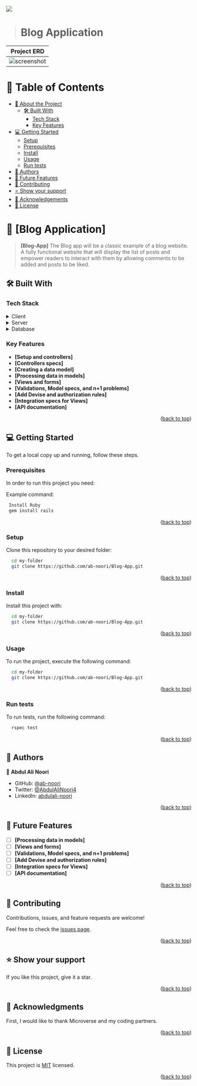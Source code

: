 ![](https://img.shields.io/badge/Microverse-blueviolet)

> # Blog Application

| Project ERD |
|---------------------------------------|
|<div align="center"><img src="https://github.com/microverseinc/curriculum-rails/blob/main/blog-app/images/blog_app_erd.png" alt="screenshot" width="auto" height="auto"/></div>|

<a name="readme-top"></a>

<!-- TABLE OF CONTENTS -->

# 📗 Table of Contents

- [📖 About the Project](#about-project)
  - [🛠 Built With](#built-with)
    - [Tech Stack](#tech-stack)
    - [Key Features](#key-features)
- [💻 Getting Started](#getting-started)
  - [Setup](#setup)
  - [Prerequisites](#prerequisites)
  - [Install](#install)
  - [Usage](#usage)
  - [Run tests](#run-tests)
- [👥 Authors](#authors)
- [🔭 Future Features](#future-features)
- [🤝 Contributing](#contributing)
- [⭐️ Show your support](#support)
- [🙏 Acknowledgements](#acknowledgements)
- [📝 License](#license)

<!-- PROJECT DESCRIPTION -->

# 📖 [Blog Application] <a name="about-project"></a>

> **[Blog-App]** The Blog app will be a classic example of a blog website. A fully functional website that will display the list of posts and empower readers to interact with them by allowing comments to be added and posts to be liked.
## 🛠 Built With <a name="built-with"></a>

### Tech Stack <a name="tech-stack"></a>

<details>
  <summary>Client</summary>
  <ul>
    <li><a href="https://www.w3schools.com/html/default.asp">HTML</a></li>
    <li><a href="https://www.w3schools.com/css/default.asp">CSS</a></li>
  </ul>
</details>

<details>
  <summary>Server</summary>
  <ul>
    <li><a href="https://www.ruby-lang.org/en/">Ruby</a></li>
    <li><a href="https://guides.rubyonrails.org/">Ruby on Rails</a></li>
  </ul>
</details>

<details>
<summary>Database</summary>
  <ul>
    <li><a href="https://www.postgresql.org/">PostgreSQL</a></li>
  </ul>
</details>

<!-- Features -->

### Key Features <a name="key-features"></a>

- **[Setup and controllers]**
- **[Controllers specs]**
- **[Creating a data model]**
- **[Processing data in models]**
- **[Views and forms]**
- **[Validations, Model specs, and n+1 problems]**
- **[Add Devise and authorization rules]**
- **[Integration specs for Views]**
- **[API documentation]**

<p align="right">(<a href="#readme-top">back to top</a>)</p>

<!-- GETTING STARTED -->

## 💻 Getting Started <a name="getting-started"></a>

To get a local copy up and running, follow these steps.

### Prerequisites

In order to run this project you need:

Example command:

```sh
 Install Ruby
 gem install rails
```
<p align="right">(<a href="#readme-top">back to top</a>)</p>

### Setup

Clone this repository to your desired folder:

```sh
  cd my-folder
  git clone https://github.com/ab-noori/Blog-App.git
```
<p align="right">(<a href="#readme-top">back to top</a>)</p>

### Install

Install this project with:

```sh
  cd my-folder
  git clone https://github.com/ab-noori/Blog-App.git
```
<p align="right">(<a href="#readme-top">back to top</a>)</p>

### Usage

To run the project, execute the following command:

```sh
  cd my-folder
  git clone https://github.com/ab-noori/Blog-App.git
```
<p align="right">(<a href="#readme-top">back to top</a>)</p>

### Run tests

To run tests, run the following command:

```sh
  rspec test
```
<p align="right">(<a href="#readme-top">back to top</a>)</p>

<!-- AUTHORS -->

## 👥 Authors <a name="authors"></a>

👤 **Abdul Ali Noori**

- GitHub: [@ab-noori](https://github.com/ab-noori)
- Twitter: [@AbdulAliNoori4](https://twitter.com/AbdulAliNoori4)
- LinkedIn: [abdulali-noori](https://www.linkedin.com/in/abdulali-noori)

<p align="right">(<a href="#readme-top">back to top</a>)</p>

<!-- FUTURE FEATURES -->

## 🔭 Future Features <a name="future-features"></a>
- [ ] **[Processing data in models]**
- [ ] **[Views and forms]**
- [ ] **[Validations, Model specs, and n+1 problems]**
- [ ] **[Add Devise and authorization rules]**
- [ ] **[Integration specs for Views]**
- [ ] **[API documentation]**

<p align="right">(<a href="#readme-top">back to top</a>)</p>

<!-- CONTRIBUTING -->

## 🤝 Contributing <a name="contributing"></a>

  Contributions, issues, and feature requests are welcome!

  Feel free to check the [issues page](https://github.com/ab-noori/Blog-App/issues).

<p align="right">(<a href="#readme-top">back to top</a>)</p>

<!-- SUPPORT -->

## ⭐️ Show your support <a name="support"></a>

  If you like this project, give it a star.

<p align="right">(<a href="#readme-top">back to top</a>)</p>

<!-- ACKNOWLEDGEMENTS -->

## 🙏 Acknowledgments <a name="acknowledgements"></a>

  First, I would like to thank Microverse and my coding partners.

<p align="right">(<a href="#readme-top">back to top</a>)</p>


## 📝 License <a name="license"></a>

This project is [MIT](./LICENSE) licensed.

<p align="right">(<a href="#readme-top">back to top</a>)</p>

